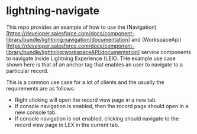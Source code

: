 # lightning-navigate

This repo provides an example of how to use the (Navigation)[https://developer.salesforce.com/docs/component-library/bundle/lightning:navigation/documentation] and (WorkspaceApi)[https://developer.salesforce.com/docs/component-library/bundle/lightning:workspaceAPI/documentation] service components to navigate inside Lightning Experience (LEX).
THe example use case shown here is that of an anchor tag that enables an user to navigate to a particular record. 

This is a common use case for a lot of clients and the usually the requirements are as follows:

 - Right clicking will open the record view page in a new tab. 
 - If console navigation is enabled, then the rocord page should open in a new console tab.
 - If console navigation is not enabled, clicking should navigate to the record view page in LEX in the current tab.
